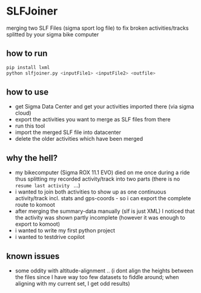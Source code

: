 # SLFJoiner
merging two SLF Files (sigma sport log file) to fix broken activities/tracks splitted by your sigma bike computer

## how to run
```sh
pip install lxml
python slfjoiner.py <inputFile1> <inputFile2> <outfile>
```

## how to use
* get Sigma Data Center and get your activities imported there (via sigma cloud)
* export the activities you want to merge as SLF files from there
* run this tool 
* import the merged SLF file into datacenter 
* delete the older activities which have been merged 

## why the hell?
* my bikecomputer (Sigma ROX 11.1 EVO) died on me once during a ride thus splitting my recorded activity/track into two parts (there is no `resume last activity ` ...)
* i wanted to join both activities to show up as one continuous activity/track incl. stats and gps-coords - so i can export the complete route to komoot
* after merging the summary-data manually (slf is just XML) I noticed that the activity was shown partly incomplete (however it was enough to export to komoot) 
* i wanted to write my first python project
* i wanted to testdrive copilot 

## known issues
* some oddity with altitude-alignment .. (i dont align the heights between the files since I have way too few datasets to fiddle around; when aligning with my current set, I get odd results)
